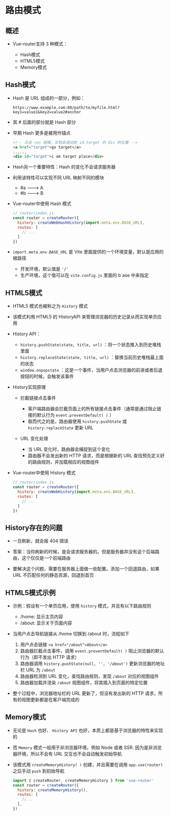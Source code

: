 # 路由模式

## 概述

+ Vue-router支持 3 种模式：

  + Hash模式
  + HTML5模式
  + Memory模式

## Hash模式

+ Hash 是 URL 组成的一部分，例如：

  ```
  https://www.example.com:80/path/to/myfile.html?key1=value1&key2=value2#anchor
  ```

+ 其 # 后面的部分就是 Hash 部分
+ 早期 Hash 更多是被用作锚点

  ```html
  <!-- 点击 <a> 链接，文档会滚动到 id.target 的 div 的位置 -->
  <a href="target">go target</a>
  ......
  <div id="target">i am target place</div>
  ```

+ Hash另一个重要特性：Hash 的变化不会请求服务器

+ 利用该特性可以实现不同 URL 映射不同的模块

  + #a ---> A
  + #b ---> B

+ Vue-router中使用 Hash 模式

  ```js
  // router/index.js
  const router = createRouter({
    history: createWebHashHistory(import.meta.env.BASE_URL),
    routes: [
      // ...
    ]
  })
  ```

+ `import.meta.env.BASE_URL` 是 Vite 里面提供的一个环境变量，默认是应用的根路径

  + 开发环境，默认值是 `'/'`
  + 生产环境，这个值可以在 `vite.config.js` 里面的 b`ase 中来指定

## HTML5模式

+ HTML5 模式也被称之为 `History` 模式
+ 该模式利用 HTML5 的 HistoryAPI 来管理浏览器的历史记录从而实现单页应用

+ History API：

  + `history.pushState(state, title, url)` ：将一个状态推入到历史堆栈里面
  + `history.replaceState(state, title, url)` ：替换当前历史堆栈最上面的状态
  + `window.onpopstate` ：这是一个事件，当用户点击浏览器的前进或者后退按钮的时候，会触发该事件

+ History实现原理

  + 拦截链接点击事件

    + 客户端路由器会拦截页面上的所有链接点击事件（通常是通过阻止链接的默认行为 `event.preventDefault( )` ）
    + 取而代之的是，路由器使用 `history.pushState` 或 `history.replaceState` 更新 URL

  + URL 变化处理

    + 当 URL 变化时，路由器会捕捉到这个变化
    + 路由器不会发出新的 HTTP 请求，而是根据新的 URL 查找预先定义好的路由规则，并加载相应的视图组件

+ Vue-router中使用 History 模式

  ```js
  // router/index.js
  const router = createRouter({
    history: createWebHistory(import.meta.env.BASE_URL),
    routes: [
      // ...
    ]
  })
  ```

## History存在的问题

+ 一旦刷新，就会报 404 错误

+ 答案：当你刷新的时候，是会请求服务器的。但是服务器并没有这个后端路由，这个仅仅是一个前端路由

+ 要解决这个问题，需要在服务器上面做一些配置。添加一个回退路由，如果 URL 不匹配任何的静态资源，回退到首页

## HTML5模式示例

+ 示例：假设有一个单页应用，使用 `history` 模式，并且有以下路由规则

  + /home: 显示主页内容
  + /about: 显示关于页面内容

+ 当用户点击导航链接从 /home 切换到 /about 时，流程如下

  1. 用户点击链接 `<a href="/about">About</a>`
  2. 路由器拦截点击事件，调用 `event.preventDefault( )` 阻止浏览器的默认行为（即不发出 HTTP 请求）
  3. 路由器调用 `history.pushState(null, '', '/about')` 更新浏览器的地址栏 URL 为 `/about`
  4. 路由器检测到 URL 变化，查找路由规则，发现 `/about` 对应的视图组件
  5. 路由器加载并渲染 `/about` 视图组件，将其插入到页面的特定位置

+ 整个过程中，浏览器地址栏的 URL 更新了，但没有发出新的 HTTP 请求，所有的视图更新都是在客户端完成的

## Memory模式

+ 无论是 `Hash` 也好、 `History API` 也好，本质上都是基于浏览器的特性来实现的

+ 而 `Memory` 模式一般用于非浏览器环境，例如 Node 或者 SSR. 因为是非浏览器环境，所以不会有 URL 交互也不会自动触发初始导航

+ 该模式用 `createMemoryHistory( )` 创建，并且需要在调用 `app.use(router)` 之后手动 `push` 到初始导航

  ```js
  import { createRouter, createMemoryHistory } from 'vue-router'
  const router = createRouter({
    history: createMemoryHistory(),
    routes: [
      //...
    ],
  })
  ```
